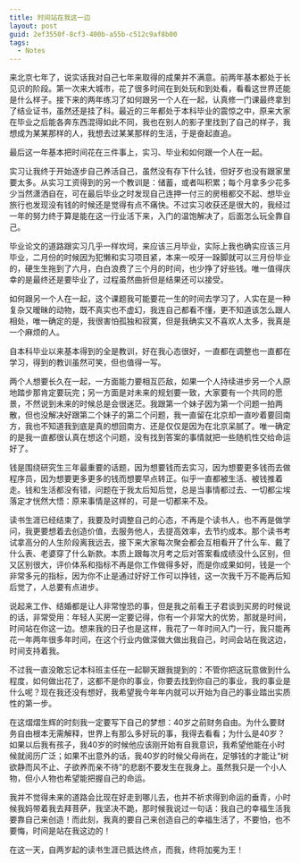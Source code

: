 ```yaml
---
title: 时间站在我这一边
layout: post
guid: 2ef3550f-8cf3-400b-a55b-c512c9af8b00
tags:
  - Notes
---
```


来北京七年了，说实话我对自己七年来取得的成果并不满意。前两年基本都处于长见识的阶段。第一次来大城市，花了很多时间在到处玩和到处看，看看这世界还能是什么样子。接下来的两年练习了如何跟另一个人在一起，认真修一门课最终拿到了结业证书，虽然还是挂了科。最近的三年都处于本科毕业的震惊之中，原来大家在毕业之后能各奔东西混得如此不同，我也在别人的影子里找到了自己的样子，我想成为某某那样的人，我想去过某某那样的生活，于是奋起直追。

最后这一年基本把时间花在三件事上，实习、毕业和如何跟一个人在一起。

实习让我终于开始逐步自己养活自己，虽然没有存下什么钱，但好歹也没有跟家里要太多。从实习工资得到的另一个教训是：储蓄，或者叫积累；每个月拿多少花多少当然潇洒自在，可在最后毕业之时发现自己连押一付三的房租都交不起、想毕业旅行也发现没有钱的时候还是觉得有点不痛快。不过实习收获还是很大的，我经过一年的努力终于算是能在这一行业活下来，入门的温饱解决了，后面怎么玩全靠自己。

毕业论文的道路跟实习几乎一样坎坷，来应该三月毕业，实际上我也确实应该三月毕业，二月份的时候因为犯懒和实习项目紧，本来一咬牙一跺脚就可以三月份毕业的，硬生生拖到了六月，白白浪费了三个月的时间，也少挣了好些钱。唯一值得庆幸的是最终还是要毕业了，过程虽然曲折但是结果还可以接受。

如何跟另一个人在一起，这个课题我可能要花一生的时间去学习了，人实在是一种复杂又暧昧的动物，既不真实也不虚幻，我连自己都看不懂，更不知道该怎么跟人相处，唯一确定的是，我很害怕孤独和寂寞，但是我确实又不喜欢人太多，我真是一个麻烦的人。

自本科毕业以来基本得到的全是教训，好在我心态很好，一直都在调整也一直都在学习，得到的教训虽然可笑，但也值得一写。

两个人想要长久在一起，一方面能力要相互匹敌，如果一个人持续进步另一个人原地踏步那肯定要玩完；另一方面是对未来的规划要一致，大家要有一个共同的愿景，不然说到未来的时候总是会很迷茫。我跟第一个妹子因为第一个问题一拍两散，但也没解决好跟第二个妹子的第二个问题，我一直留在北京却一直吵着要回南方，我也不知道我到底是真的想回南方、还是仅仅是因为在北京呆腻了。唯一确定的是我一直都很认真在想这个问题，没有找到答案的事情就把一些随机性交给命运好了。

钱是围绕研究生三年最重要的话题，因为想要钱而去实习，因为想要更多钱而去做程序员，因为想要更多更多的钱而想要早点转正。似乎一直都被生活、被钱推着走。钱和生活都没有错，问题在于我太后知后觉，总是当事情都过去、一切都尘埃落定才恍然大悟：原来事情是这样的，可是一切都来不及。

读书生涯已经结束了，我要及时调整自己的心态，不再是个读书人，也不再是做学问，我更要想着去创造价值，去服务他人，去提高效率，去节约成本。那个读书考试拿高分的人生阶段离我远去，接下来大家每次聚会都会互相看开了什么车、戴了什么表、老婆穿了什么新款。本质上跟每次月考之后对答案看成绩没什么区别，但又区别很大，评价体系和指标不再是你工作做得多好，而是你成果如何，钱是一个非常多元的指标，因为你不止是通过好好工作可以挣钱，这一次我千万不能再后知后觉了，人总要有点进步。

说起来工作、结婚都是让人非常惶恐的事，但是我之前看王子君谈到买房的时候说的话，非常受用：年轻人买房一定要记得，你有一个非常大的优势，那就是时间，时间站在你这一边。想来我的日子也是这样，我花了一年时间入门一行，我只能再花一年两年很多年时间，在这个行业内做深做大做出我自己，时间会站在我这边，时间支持着我。

不过我一直没敢忘记本科班主任在一起聊天跟我提到的：不管你把这玩意做到什么程度，如何做出花了，这都不是你的事业，你要去找到你自己的事业，我的事业是什么呢？现在我还没有想好，我希望我今年年内就可以开始为自己的事业踏出实质性的第一步。

在这熠熠生辉的时刻我一定要写下自己的梦想：40岁之前财务自由。为什么要财务自由根本无需解释，世界上有那么多好玩的事，我得去看看；为什么是40岁？如果以后我有孩子，我40岁的时候他应该刚开始有自我意识，我希望他能在小时候就阅历广泛；如果不出意外的话，我40岁的时候父母尚在，足够钱的才能让“树欲静而风不止、子欲养而亲不待”的悲剧不要发生在我身上。虽然我只是一个小人物，但小人物也希望能把握自己的命运。

我并不觉得未来的道路会比现在好走到哪儿去，也并不祈求得到命运的垂青，小时候我妈带着我去拜菩萨，我坚决不跪，那时候我说过一句话：我自己的幸福生活我要靠自己来创造！而此刻，我真的要自己来创造自己的幸福生活了，不要怕，也不要悔，时间是站在我这边的！

在这一天，自两岁起的读书生涯已抵达终点，而我，终将加冕为王！ 
